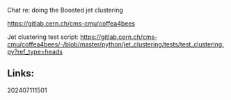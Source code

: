 
Chat re: doing the Boosted jet clustering

https://gitlab.cern.ch/cms-cmu/coffea4bees

Jet clustering test script:
https://gitlab.cern.ch/cms-cmu/coffea4bees/-/blob/master/python/jet_clustering/tests/test_clustering.py?ref_type=heads
## Links: 



202407111501
